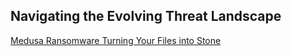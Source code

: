 ##  Navigating the Evolving Threat Landscape

[Medusa Ransomware Turning Your Files into Stone](https://unit42.paloaltonetworks.com/medusa-ransomware-escalation-new-leak-site/)
<br></br>
[]()
<br></br>
[]()
<br></br>
[]()
<br></br>
[]()
<br></br>
[]()
<br></br>
[]()
<br></br>
[]()
<br></br>
[]()
<br></br>
[]()
<br></br>
[]()
<br></br>
[]()
<br></br>
[]()
<br></br>
